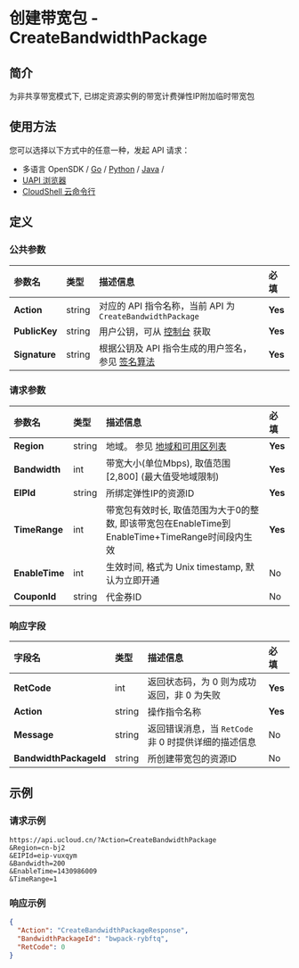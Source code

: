 # 创建带宽包 - CreateBandwidthPackage

## 简介

为非共享带宽模式下, 已绑定资源实例的带宽计费弹性IP附加临时带宽包






## 使用方法

您可以选择以下方式中的任意一种，发起 API 请求：
- 多语言 OpenSDK / [Go](https://github.com/ucloud/ucloud-sdk-go) / [Python](https://github.com/ucloud/ucloud-sdk-python3) / [Java](https://github.com/ucloud/ucloud-sdk-java) /
- [UAPI 浏览器](https://console.ucloud.cn/uapi/detail?id=CreateBandwidthPackage)
- [CloudShell 云命令行](https://shell.ucloud.cn/)


## 定义

### 公共参数

| 参数名 | 类型 | 描述信息 | 必填 |
|:---|:---|:---|:---|
| **Action**     | string  | 对应的 API 指令名称，当前 API 为 `CreateBandwidthPackage`                        | **Yes** |
| **PublicKey**  | string  | 用户公钥，可从 [控制台](https://console.ucloud.cn/uapi/apikey) 获取                                             | **Yes** |
| **Signature**  | string  | 根据公钥及 API 指令生成的用户签名，参见 [签名算法](api/summary/signature.md)  | **Yes** |

### 请求参数

| 参数名 | 类型 | 描述信息 | 必填 |
|:---|:---|:---|:---|
| **Region** | string | 地域。 参见 [地域和可用区列表](api/summary/regionlist) |**Yes**|
| **Bandwidth** | int | 带宽大小(单位Mbps), 取值范围[2,800] (最大值受地域限制) |**Yes**|
| **EIPId** | string | 所绑定弹性IP的资源ID |**Yes**|
| **TimeRange** | int | 带宽包有效时长, 取值范围为大于0的整数, 即该带宽包在EnableTime到 EnableTime+TimeRange时间段内生效 |**Yes**|
| **EnableTime** | int | 生效时间, 格式为 Unix timestamp, 默认为立即开通 |No|
| **CouponId** | string | 代金券ID |No|

### 响应字段

| 字段名 | 类型 | 描述信息 | 必填 |
|:---|:---|:---|:---|
| **RetCode** | int | 返回状态码，为 0 则为成功返回，非 0 为失败 |**Yes**|
| **Action** | string | 操作指令名称 |**Yes**|
| **Message** | string | 返回错误消息，当 `RetCode` 非 0 时提供详细的描述信息 |No|
| **BandwidthPackageId** | string | 所创建带宽包的资源ID |No|




## 示例

### 请求示例
    
```
https://api.ucloud.cn/?Action=CreateBandwidthPackage
&Region=cn-bj2
&EIPId=eip-vuxqym
&Bandwidth=200
&EnableTime=1430986009
&TimeRange=1
```

### 响应示例
    
```json
{
  "Action": "CreateBandwidthPackageResponse",
  "BandwidthPackageId": "bwpack-rybftq",
  "RetCode": 0
}
```





